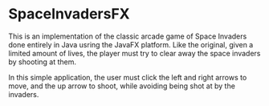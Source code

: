 # SpaceInvadersFX
This is an implementation of the classic arcade game of Space Invaders done entirely in Java usring the JavaFX platform. Like the original,
given a limited amount of lives, the player must try to clear away the space invaders by shooting at them.

In this simple application, the user must click the left and right arrows to move, and the up arrow to shoot, while avoiding being shot
at by the invaders.
